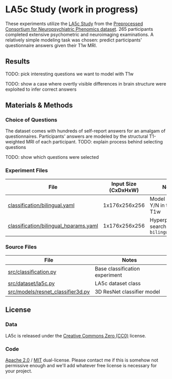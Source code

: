 # LA5c Study (work in progress)
These experiments utilize the [LA5c Study](https://openneuro.org/datasets/ds000030/versions/1.0.0) from the [Preprocessed Consortium for Neuropsychiatric Phenomics dataset](https://f1000research.com/articles/6-1262/v2). 265 participants completed extensive psychometric and neuroimaging examinations. A relatively simple modeling task was chosen: predict participants' questionnaire answers given their T1w MRI.

## Results
TODO: pick interesting questions we want to model with T1w

TODO: show a case where overtly visible differences in brain structure were exploited to infer correct answers 

## Materials & Methods
### Choice of Questions
The dataset comes with hundreds of self-report answers for an amalgam of questionnaires. Participants' answers are modeled by the structural T1-weighted MRI of each participant. TODO: explain process behind selecting questions

TODO: show which questions were selected

### Experiment Files
| File                                                                             | Input Size (CxDxHxW)  | Notes
| -------------------------------------------------------------------------------- | --------------------- | ------
| [classification/bilingual.yaml](classification/bilingual.yaml)                   | 1x176x256x256         | Model bilingual Y/N in terms of T1w
| [classification/bilingual_hparams.yaml](classification/bilingual_hparams.yaml)   | 1x176x256x256         | Hyperparameter search for `bilingual.yaml`

### Source Files
| File                                                                     | Notes
| ------------------------------------------------------------------------ | ------------------------------
| [src/classification.py](/src/classification.py)                          | Base classification experiment
| [src/dataset/la5c.py](/src/dataset/la5c.py)                              | LA5c dataset class
| [src/models/resnet_classifier3d.py](/src/models/resnet_classifier3d.py)  | 3D ResNet classifier model

## License
### Data
LA5c is released under the [Creative Commons Zero (CC0)](https://creativecommons.org/choose/zero/) license.

### Code
[Apache 2.0](../../LICENSE-Apache) / [MIT](../../LICENSE-MIT) dual-license. Please contact me if this is somehow not permissive enough and we'll add whatever free license is necessary for your project.
